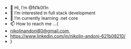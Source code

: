 - 👋 Hi, I’m @N1k0l1n
- 👀 I’m interested in full stack development
- 🌱 I’m currently learning .net core
- 📫 How to reach me ...{
- nikolinandoni80@gmail.com,
- https://www.linkedin.com/in/nikolin-andoni-621b08210/
- }

<!---
N1k0l1n/N1k0l1n is a ✨ special ✨ repository because its `README.md` (this file) appears on your GitHub profile.
You can click the Preview link to take a look at your changes.
--->
